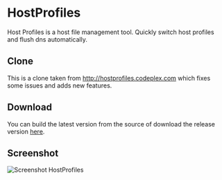 HostProfiles
============

Host Profiles is a host file management tool. Quickly switch host profiles and flush dns automatically. 


Clone
----------

This is a clone taken from http://hostprofiles.codeplex.com which fixes some issues and adds new features.


Download
----------

You can build the latest version from the source of download the release version [here](https://github.com/jerone/HostProfiles/raw/master/HostProfiles.zip).

Screenshot
----------
![Screenshot HostProfiles](https://raw.github.com/jerone/HostProfiles/master/Screenshot.jpg)
